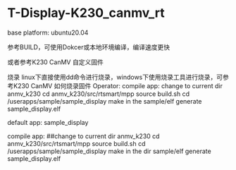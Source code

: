 # T-Display-K230_canmv_rt

base platform:
      ubuntu20.04

参考BUILD，可使用Dokcer或本地环境编译，编译速度更快

或者参考K230 CanMV 自定义固件

烧录
linux下直接使用dd命令进行烧录，windows下使用烧录工具进行烧录，可参考K230 CanMV 如何烧录固件
Operator:
      compile app:
      change to current dir anmv_k230
      cd anmv_k230/src/rtsmart/mpp
      source build.sh
      cd /userapps/sample/sample_display
      make
in the sample/elf generate   sample_display.elf

default app: sample_display


compile app: 
##change to current dir anmv_k230
cd anmv_k230/src/rtsmart/mpp
source build.sh 
cd /userapps/sample/sample_display
make
in the dir  sample/elf 
generate sample_display.elf
      

